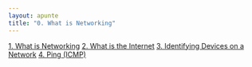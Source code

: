 ```yaml
---
layout: apunte
title: "0. What is Networking"
---
```


[1. What is Networking](/apuntes/thm/0-pre-career/1-pre-security/2-network-fundamentals/1-what-is-networking/1-what-is-networking/)
[2. What is the Internet](/apuntes/thm/0-pre-career/1-pre-security/2-network-fundamentals/1-what-is-networking/2-what-is-the-internet/)
[3. Identifying Devices on a Network](/apuntes/thm/0-pre-career/1-pre-security/2-network-fundamentals/1-what-is-networking/3-identifying-devices-on-a-network/)
[4. Ping (ICMP)](/apuntes/thm/0-pre-career/1-pre-security/2-network-fundamentals/1-what-is-networking/4-ping-icmp/)
